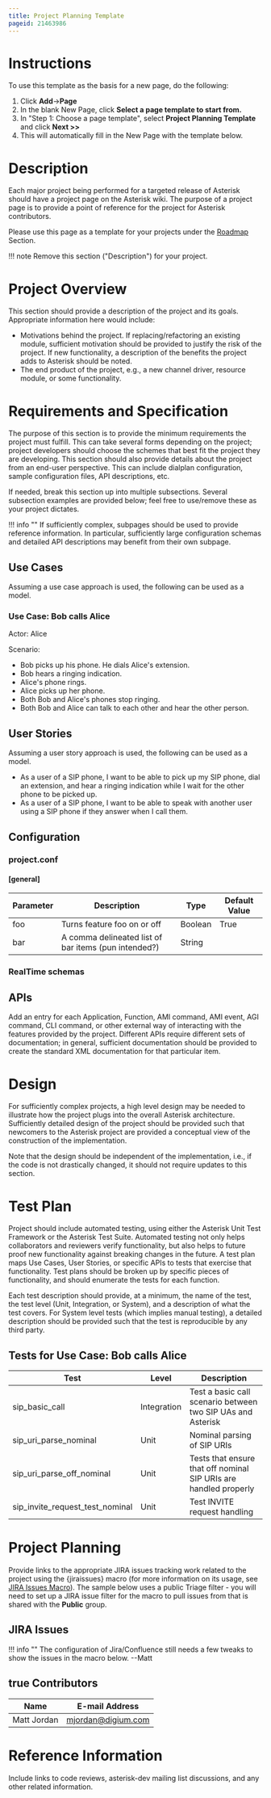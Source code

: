 ```yaml
---
title: Project Planning Template
pageid: 21463986
---
```


Instructions
============


To use this template as the basis for a new page, do the following:


1. Click **Add**->**Page**
2. In the blank New Page, click **Select a page template to start from.**
3. In "Step 1: Choose a page template", select **Project Planning Template** and click **Next >>**
4. This will automatically fill in the New Page with the template below.


Description
===========


Each major project being performed for a targeted release of Asterisk should have a project page on the Asterisk wiki. The purpose of a project page is to provide a point of reference for the project for Asterisk contributors.


Please use this page as a template for your projects under the [Roadmap](/Development/Roadmap./Development/Roadmap/Asterisk-12-Projects/New-SIP-channel-driver/New-SIP-Channel-Driver-Architecture/res_sip-design/Roadmap) Section.




!!! note 
    Remove this section ("Description") for your project.

      
[//]: # (end-note)



Project Overview
================


This section should provide a description of the project and its goals. Appropriate information here would include:


* Motivations behind the project. If replacing/refactoring an existing module, sufficient motivation should be provided to justify the risk of the project. If new functionality, a description of the benefits the project adds to Asterisk should be noted.
* The end product of the project, e.g., a new channel driver, resource module, or some functionality.


Requirements and Specification
==============================


The purpose of this section is to provide the minimum requirements the project must fulfill. This can take several forms depending on the project; project developers should choose the schemes that best fit the project they are developing. This section should also provide details about the project from an end-user perspective. This can include dialplan configuration, sample configuration files, API descriptions, etc.


If needed, break this section up into multiple subsections. Several subsection examples are provided below; feel free to use/remove these as your project dictates.




!!! info ""
    If sufficiently complex, subpages should be used to provide reference information. In particular, sufficiently large configuration schemas and detailed API descriptions may benefit from their own subpage.

      
[//]: # (end-info)



Use Cases
---------


Assuming a use case approach is used, the following can be used as a model.


### Use Case: Bob calls Alice


Actor: Alice  



Scenario:


* Bob picks up his phone. He dials Alice's extension.
* Bob hears a ringing indication.
* Alice's phone rings.
* Alice picks up her phone.
* Both Bob and Alice's phones stop ringing.
* Both Bob and Alice can talk to each other and hear the other person.


User Stories
------------


Assuming a user story approach is used, the following can be used as a model.


* As a user of a SIP phone, I want to be able to pick up my SIP phone, dial an extension, and hear a ringing indication while I wait for the other phone to be picked up.
* As a user of a SIP phone, I want to be able to speak with another user using a SIP phone if they answer when I call them.


Configuration
-------------


### project.conf


#### [general]




|  Parameter  |  Description  |  Type  |  Default Value  |
| --- | --- | --- | --- |
|  foo  |  Turns feature foo on or off  |  Boolean  |  True  |
|  bar  |  A comma delineated list of bar items (pun intended?)  |  String  |   |


### RealTime schemas


APIs
----


Add an entry for each Application, Function, AMI command, AMI event, AGI command, CLI command, or other external way of interacting with the features provided by the project. Different APIs require different sets of documentation; in general, sufficient documentation should be provided to create the standard XML documentation for that particular item.


Design
======


For sufficiently complex projects, a high level design may be needed to illustrate how the project plugs into the overall Asterisk architecture. Sufficiently detailed design of the project should be provided such that newcomers to the Asterisk project are provided a conceptual view of the construction of the implementation.


Note that the design should be independent of the implementation, i.e., if the code is not drastically changed, it should not require updates to this section.


Test Plan
=========


Project should include automated testing, using either the Asterisk Unit Test Framework or the Asterisk Test Suite. Automated testing not only helps collaborators and reviewers verify functionality, but also helps to future proof new functionality against breaking changes in the future. A test plan maps Use Cases, User Stories, or specific APIs to tests that exercise that functionality. Test plans should be broken up by specific pieces of functionality, and should enumerate the tests for each function.


Each test description should provide, at a minimum, the name of the test, the test level (Unit, Integration, or System), and a description of what the test covers. For System level tests (which implies manual testing), a detailed description should be provided such that the test is reproducible by any third party.


Tests for Use Case: Bob calls Alice
-----------------------------------




|  Test  |  Level  |  Description  |
| --- | --- | --- |
|  sip\_basic\_call  |  Integration  |  Test a basic call scenario between two SIP UAs and Asterisk  |
|  sip\_uri\_parse\_nominal  |  Unit  |  Nominal parsing of SIP URIs  |
|  sip\_uri\_parse\_off\_nominal  |  Unit  |  Tests that ensure that off nominal SIP URIs are handled properly  |
|  sip\_invite\_request\_test\_nominal  |  Unit  |  Test INVITE request handling  |


Project Planning
================


Provide links to the appropriate JIRA issues tracking work related to the project using the {jiraissues} macro (for more information on its usage, see [JIRA Issues Macro](https://confluence.atlassian.com/display/DOC/JIRA+Issues+Macro)). The sample below uses a public Triage filter - you will need to set up a JIRA issue filter for the macro to pull issues from that is shared with the **Public** group.


JIRA Issues
-----------




!!! info ""
    The configuration of Jira/Confluence still needs a few tweaks to show the issues in the macro below. --Matt

      
[//]: # (end-info)



true
Contributors
------------




|  Name  |  E-mail Address  |
| --- | --- |
|  Matt Jordan  |  mjordan@digium.com  |


Reference Information
=====================


Include links to code reviews, asterisk-dev mailing list discussions, and any other related information.

